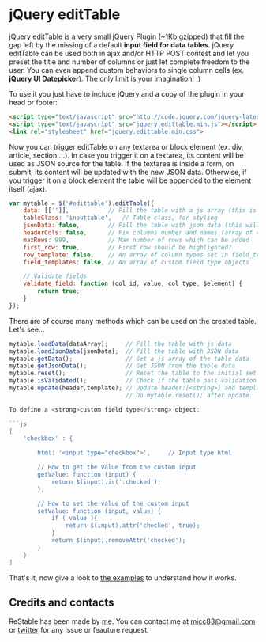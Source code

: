 jQuery editTable
=========

jQuery editTable is a very small jQuery Plugin (~1Kb gzipped) that fill the gap left by the missing of a default <strong>input field for data tables</strong>. jQuery editTable can be used both in ajax and/or HTTP POST contest and let you preset the title and number of columns or just let complete freedom to the user. You can even append custom behaviors to single column cells (ex. <strong>jQuery UI Datepicker</strong>). The only limit is your imagination! :)

To use it you just have to include jQuery and a copy of the plugin in your head or footer:

```html
<script type="text/javascript" src="http://code.jquery.com/jquery-latest.js"></script>
<script type="text/javascript" src="jquery.edittable.min.js"></script>
<link rel="stylesheet" href="jquery.edittable.min.css">
```

Now you can trigger editTable on any textarea or block element (ex. div, article, section ...). In case you trigger it on a textarea, its content will be used as JSON source for the table. If the textarea is inside a form, on submit, its content will be updated with the new JSON data. Otherwise, if you trigger it on a block element the table will be appended to the element itself (ajax).

```js
var mytable = $('#edittable').editTable({
    data: [['']],           // Fill the table with a js array (this is overridden by the textarea content if not empty)
    tableClass: 'inputtable',   // Table class, for styling
    jsonData: false,        // Fill the table with json data (this will override data property)
    headerCols: false,      // Fix columns number and names (array of column names)
    maxRows: 999,           // Max number of rows which can be added
    first_row: true,        // First row should be highlighted?
    row_template: false,    // An array of column types set in field_templates
    field_templates: false, // An array of custom field type objects

    // Validate fields
    validate_field: function (col_id, value, col_type, $element) {
        return true;
    }
});
```

There are of course many methods which can be used on the created table. Let's see...

```js
mytable.loadData(dataArray);     // Fill the table with js data
mytable.loadJsonData(jsonData);  // Fill the table with JSON data
mytable.getData();               // Get a js array of the table data
mytable.getJsonData();           // Get JSON from the table data
mytable.reset();                 // Reset the table to the initial set of data
mytable.isValidated();           // Check if the table pass validation set with validate_field
mytable.update(header,template); // Update header:[<string>] and template: [<string>] , 
                                 // Do mytable.reset(); after update.

To define a <strong>custom field type</strong> object:

```js
[
    'checkbox' : {

        html: '<input type="checkbox">',     // Input type html

        // How to get the value from the custom input
        getValue: function (input) {
            return $(input).is(':checked');
        },

        // How to set the value of the custom input
        setValue: function (input, value) {
            if ( value ){
                return $(input).attr('checked', true);
            }
            return $(input).removeAttr('checked');
        }
    }
]
```

That's it, now give a look to [the examples](https://micc83.github.io/editTable/demo/) to understand how it works.

## Credits and contacts

ReStable has been made by [me](https://github.com/micc83). You can contact me at micc83@gmail.com or [twitter](https://twitter.com/Micc1983) for any issue or feauture request.

